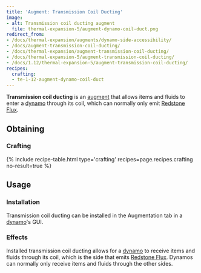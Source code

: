 ```yaml
---
title: 'Augment: Transmission Coil Ducting'
image:
- alt: Transmission coil ducting augment
  file: thermal-expansion-5/augment-dynamo-coil-duct.png
redirect_from:
- /docs/thermal-expansion/augments/dynamo-side-accessibility/
- /docs/augment-transmission-coil-ducting/
- /docs/thermal-expansion/augment-transmission-coil-ducting/
- /docs/thermal-expansion-5/augment-transmission-coil-ducting/
- /docs/1.12/thermal-expansion-5/augment-transmission-coil-ducting/
recipes:
  crafting:
  - te-1-12-augment-dynamo-coil-duct
---
```


**Transmission coil ducting** is an [augment](../augments/) that allows items
and fluids to enter a [dynamo](../dynamos/) through its coil, which can
normally only emit [Redstone Flux](../../../redstone-flux/).


Obtaining
---------

### Crafting
{% include recipe-table.html type='crafting' recipes=page.recipes.crafting no-result=true %}


Usage
-----

### Installation
Transmission coil ducting can be installed in the Augmentation tab in a
[dynamo](../dynamos/)'s GUI.

### Effects
Installed transmission coil ducting allows for a [dynamo](../dynamos/) to
receive items and fluids through its coil, which is the side that emits
[Redstone Flux](../../../redstone-flux/). Dynamos can normally only receive items
and fluids through the other sides.
